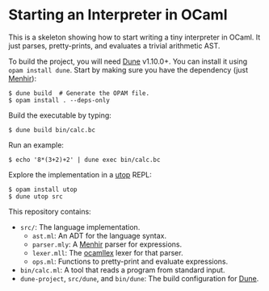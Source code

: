 Starting an Interpreter in OCaml
================================

This is a skeleton showing how to start writing a tiny interpreter in OCaml.
It just parses, pretty-prints, and evaluates a trivial arithmetic AST.

To build the project, you will need [Dune][] v1.10.0+.
You can install it using `opam install dune`.
Start by making sure you have the dependency (just [Menhir][]):

    $ dune build  # Generate the OPAM file.
    $ opam install . --deps-only

Build the executable by typing:

    $ dune build bin/calc.bc

Run an example:

    $ echo '8*(3+2)+2' | dune exec bin/calc.bc

Explore the implementation in a [utop][] REPL:

    $ opam install utop
    $ dune utop src

This repository contains:

* `src/`: The language implementation.
    * `ast.ml`: An ADT for the language syntax.
    * `parser.mly`: A [Menhir][] parser for expressions.
    * `lexer.mll`: The [ocamllex][lexyacc] lexer for that parser.
    * `ops.ml`: Functions to pretty-print and evaluate expressions.
* `bin/calc.ml`: A tool that reads a program from standard input.
* `dune-project`, `src/dune`, and `bin/dune`:
  The build configuration for [Dune][].

[dune]: https://github.com/ocaml/dune
[menhir]: http://gallium.inria.fr/~fpottier/menhir/
[lexyacc]: https://caml.inria.fr/pub/docs/manual-ocaml/lexyacc.html
[utop]: https://github.com/diml/utop
